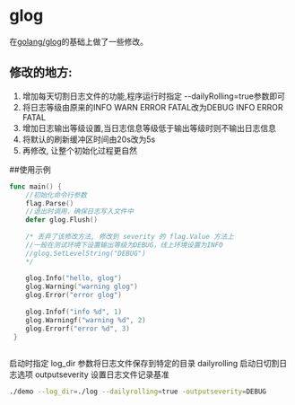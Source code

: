 glog
====

在[golang/glog](https://github.com/golang/glog)的基础上做了一些修改。

## 修改的地方:
1. 增加每天切割日志文件的功能,程序运行时指定 --dailyRolling=true参数即可
2. 将日志等级由原来的INFO WARN ERROR FATAL改为DEBUG INFO ERROR FATAL
3. 增加日志输出等级设置,当日志信息等级低于输出等级时则不输出日志信息
4. 将默认的刷新缓冲区时间由20s改为5s
5. 再修改, 让整个初始化过程更自然

##使用示例 
```go
func main() {
    //初始化命令行参数
    flag.Parse()
    //退出时调用，确保日志写入文件中
    defer glog.Flush()
    
    /* 丢弃了该修改方法, 修改到 severity 的 flag.Value 方法上
    //一般在测试环境下设置输出等级为DEBUG，线上环境设置为INFO
    //glog.SetLevelString("DEBUG")
    */
    
    glog.Info("hello, glog")
    glog.Warning("warning glog")
    glog.Error("error glog")
    
    glog.Infof("info %d", 1)
    glog.Warningf("warning %d", 2)
    glog.Errorf("error %d", 3)
 }
 
```

启动时指定
log_dir 参数将日志文件保存到特定的目录
dailyrolling 启动日切割日志选项
outputseverity 设置日志文件记录基准

```bash
./demo --log_dir=./log --dailyrolling=true -outputseverity=DEBUG
```

